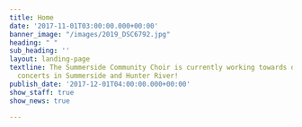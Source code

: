 ```yaml
---
title: Home
date: '2017-11-01T03:00:00.000+00:00'
banner_image: "/images/2019_DSC6792.jpg"
heading: " "
sub_heading: ''
layout: landing-page
textline: The Summerside Community Choir is currently working towards our 2019 spring
  concerts in Summerside and Hunter River!
publish_date: '2017-12-01T04:00:00.000+00:00'
show_staff: true
show_news: true

---
```

